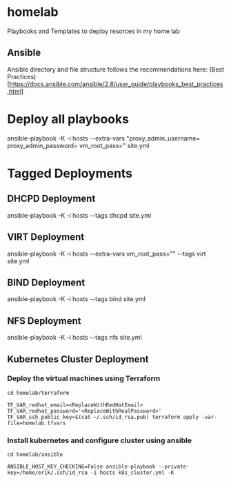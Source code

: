 # homelab
Playbooks and Templates to deploy resorces in my home lab

## Ansible
Ansible directory and file structure follows the recommendations here: (Best Practices)[https://docs.ansible.com/ansible/2.8/user_guide/playbooks_best_practices.html]

# Deploy all playbooks
ansible-playbook -K -i hosts --extra-vars "proxy_admin_username=<username> proxy_admin_password=<password> vm_root_pass=<password>" site.yml

# Tagged Deployments

## DHCPD Deployment
ansible-playbook -K -i hosts --tags dhcpd site.yml

## VIRT Deployment
ansible-playbook -K -i hosts --extra-vars vm_root_pass="<password>" --tags virt site.yml

## BIND Deployment
ansible-playbook -K -i hosts --tags bind site.yml

## NFS Deployment
ansible-playbook -K -i hosts --tags nfs site.yml

## Kubernetes Cluster Deployment
### Deploy the virtual machines using Terraform
```
cd homelab/terraform

TF_VAR_redhat_email=<ReplaceWithRedHatEmail> TF_VAR_redhat_password='<ReplaceWithRealPassword>' TF_VAR_ssh_public_key=$(cat ~/.ssh/id_rsa.pub) terraform apply -var-file=homelab.tfvars

```
### Install kubernetes and configure cluster using ansible
```
cd homelab/ansible

ANSIBLE_HOST_KEY_CHECKING=False ansible-playbook --private-key=/home/erik/.ssh/id_rsa -i hosts k8s_cluster.yml -K

```
